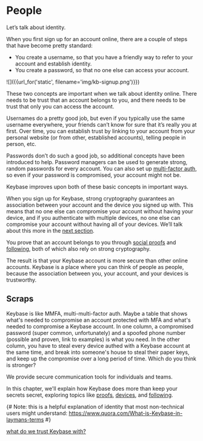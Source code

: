 # People

Let’s talk about identity.

When you first sign up for an account online, there are a couple of steps that have become pretty standard:

* You create a username, so that you have a friendly way to refer to your account and establish identity.
* You create a password, so that no one else can access your account.

![]({{url_for('static', filename='img/kb-signup.png')}})

These two concepts are important when we talk about identity online. There needs to be trust that an account belongs to you, and there needs to be trust that only you can access the account.

Usernames do a pretty good job, but even if you typically use the same username everywhere, your friends can’t know for sure that it’s really you at first. Over time, you can establish trust by linking to your account from your personal website (or from other, established accounts), telling people in person, etc.

Passwords don’t do such a good job, so additional concepts have been introduced to help. Password managers can be used to generate strong, random passwords for every account. You can also set up [multi-factor auth](TK), so even if your password is compromised, your account might not be.

Keybase improves upon both of these basic concepts in important ways.

When you sign up for Keybase, strong cryptography guarantees an association between your account and the device you signed up with. This means that no one else can compromise your account without having your device, and if you authenticate with multiple devices, no one else can compromise your account without having all of your devices. We’ll talk about this more in the [next section](TK).

You prove that an account belongs to you through [social proofs](TK) and [following](TK), both of which also rely on strong cryptography.

The result is that your Keybase account is more secure than other online accounts. Keybase is a place where you can think of people as people, because the association between you, your account, and your devices is trustworthy.

## Scraps

Keybase is like MMFA, multi-multi-factor auth. Maybe a table that shows what's needed to compromise an account protected with MFA and what's needed to compromise a Keybase account. In one column, a compromised password (super common, unfortunately) and a spoofed phone number (possible and proven, link to examples) is what you need. In the other column, you have to steal every device authed with a Keybase account at the same time, and break into someone's house to steal their paper keys, and keep up the compromise over a long period of time. Which do you think is stronger?

We provide secure communication tools for individuals and teams.

In this chapter, we'll explain how Keybase does more than keep your secrets secret, exploring topics like [proofs](/people/proofs), [devices](/people/devices), and [following](/people/following).

{# Note: this is a helpful explanation of identity that most non-technical users might understand: https://www.quora.com/What-is-Keybase-in-laymans-terms #}

[what do we trust Keybase with?](https://github.com/keybase/keybase-issues/issues/78)
